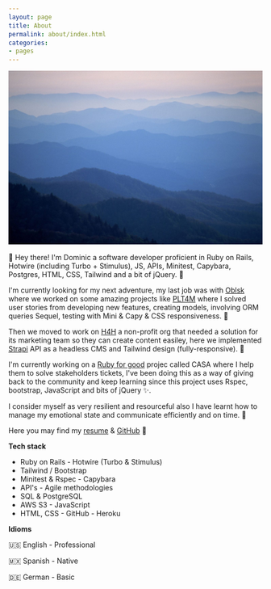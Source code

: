 ```yaml
---
layout: page
title: About
permalink: about/index.html
categories:
- pages
---
```


<div><img src='/images/blue_ridge.jpg' alt='Blue Ridge Mountains' /></div>

<!-- above is a tiny little tweak! p tags have a little of top space.
if you want your image on the about page to be flush with the name
bit of the website, wrap the img in a div! -->


👋 Hey there! I'm Dominic a software developer proficient in Ruby on Rails, Hotwire (including Turbo + Stimulus), JS, APIs, Minitest, Capybara, Postgres, HTML, CSS, Tailwind and a bit of jQuery. 🚀


I'm currently looking for my next adventure, my last job was with [Oblsk](https://oblsk.com) where we worked on some amazing projects like [PLT4M](plt4m.com) where I solved user stories from developing new features, creating models, involving ORM queries Sequel, testing with Mini & Capy & CSS responsiveness. 🏃

Then we moved to work on [H4H](haymakersforhope.org) a non-profit org that needed a solution for its marketing team so they can create content easiley, here  we implemented [Strapi](https://strapi.io/) API as a headless CMS and Tailwind design (fully-responsive). 🥊

I'm currently working on a [Ruby for good](https://rubyforgood.org/) projec called CASA where I help them to solve stakeholders tickets, I've been doing this as a way of giving back to the community and keep learning since this project uses Rspec, bootstrap, JavaScript and bits of jQuery ✨.
        
I consider myself as very resilient and resourceful also I have learnt how to manage my emotional state and communicate efficiently and on time. 🔑

Here you may find my [resume](https://standardresume.co/r/YcQ-LtWoMGJlQFJz4IvH5) & [GitHub](https://github.com/dominiclizarraga) 🙏

**Tech stack**

- Ruby on Rails - Hotwire (Turbo & Stimulus)
- Tailwind / Bootstrap
- Minitest & Rspec - Capybara
- API's - Agile methodologies
- SQL & PostgreSQL
- AWS S3 - JavaScript
- HTML, CSS - GitHub - Heroku


**Idioms**


🇺🇸 English - Professional

        
🇲🇽 Spanish - Native

        
🇩🇪 German - Basic

        
